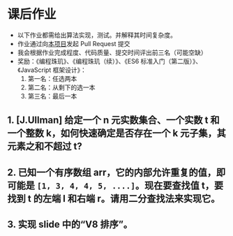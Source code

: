 # 课后作业

* 以下作业都需给出算法实现，测试。并解释其时间复杂度。
* 作业通过向[本项目](https://github.com/meathill-lecture/sorting-n-searching)发起 Pull Request 提交
* 我会根据作业完成程度、代码质量、提交时间评出前三名（可能空缺）
* 奖励：《编程珠玑》、《编程珠玑（续）》、《ES6 标准入门（第二版）》、《JavaScript 框架设计》：
    1. 第一名：任选两本
    2. 第二名：从剩下的选一本
    3. 第三名：最后一本

## 1. [J.Ullman] 给定一个 n 元实数集合、一个实数 t 和一个整数 k，如何快速确定是否存在一个 k 元子集，其元素之和不超过 t?

## 2. 已知一个有序数组 arr，它的内部允许重复的值，即可能是 `[1, 3, 4, 4, 5, ....]`。现在要查找值 t，要找到 t 的左端 l 和右端 r。请用二分查找法来实现它。

## 3. 实现 slide 中的“V8 排序”。